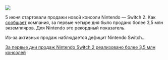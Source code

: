 <!--2025-06-11 13:57:19-->
<div class="yb">
  <div class="rss habr"><img src="https://habrastorage.org/getpro/habr/upload_files/2db/427/8fd/2db4278fd58d27d7e1eb2ad4a31cbc75.png" /><p>5 июня стартовали продажи новой консоли Nintendo — Switch 2. Как <a href="https://www.nintendo.co.jp/corporate/release/en/2025/250611.html" rel="noopener noreferrer nofollow">сообщает</a> компания, за первые четыре дня было продано более 3,5 млн экземпляров. Для Nintendo это рекордный показатель. </p><p>Из-за активных продаж наблюдается дефицит Nintendo Switch... <p class="titl"><a href="https://habr.com/ru/news/917674/?utm_source=habrahabr&utm_medium=rss&utm_campaign=917674">За первые дни продаж Nintendo Switch 2 реализовано более 3,5 млн консолей</a></p></div>
</div>
